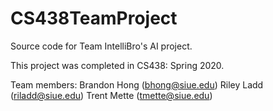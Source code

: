 # CS438TeamProject
Source code for Team IntelliBro's AI project.

This project was completed in CS438: Spring 2020.

Team members:
  Brandon Hong (bhong@siue.edu)
  Riley Ladd (riladd@siue.edu)
  Trent Mette (tmette@siue.edu)
